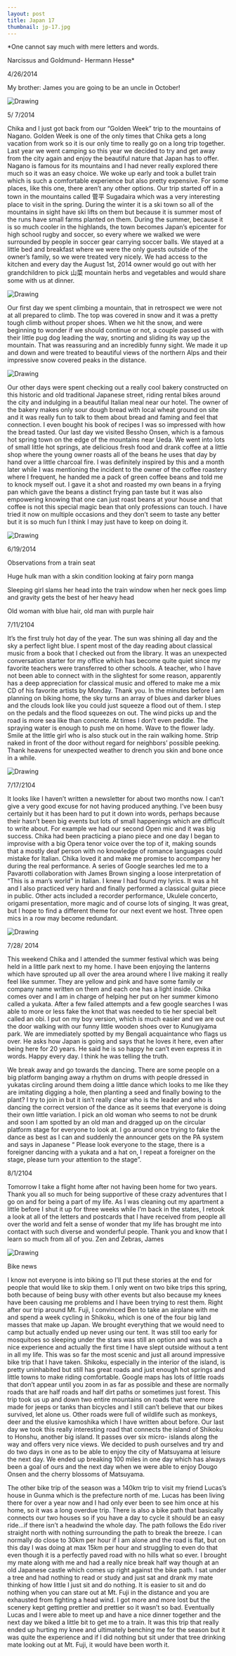 ```yaml
---
layout: post
title: Japan 17
thumbnail: jp-17.jpg
---
```

*One cannot say much with mere letters and words.

Narcissus and Goldmund- Hermann Hesse*

 4/26/2014

  My brother: James you are going to be an uncle in October!

<div class="post-image-container"><img class="post-image" src="{{ site.url }}/assets/img/posts/jp-j17/jp-j17-1.JPG" alt="Drawing"></div>

 5/ 7/2014

 Chika and I just got back from our “Golden Week” trip to the mountains of Nagano. Golden Week is one of the only times that Chika gets a long vacation from work so it is our only time to really go on a long trip together. Last year we went camping so this year we decided to try and get away from the city again and enjoy the beautiful nature that Japan has to offer. Nagano is famous for its mountains and I had never really explored there much so it was an easy choice. We woke up early and took a bullet train which is such a comfortable experience but also pretty expensive. For some places, like this one, there aren’t any other options. Our trip started off in a town in the mountains called 菅平 Sugadaira which was a very interesting place to visit in the spring. During the winter it is a ski town so all of the mountains in sight have ski lifts on them but because it is summer most of the runs have small farms planted on them. During the summer, because it is so much cooler in the highlands, the town becomes Japan’s epicenter for high school rugby and soccer, so every where we walked we were surrounded by people in soccer gear carrying soccer balls. We stayed at a little bed and breakfast where we were the only guests outside of the owner’s family, so we were treated very nicely. We had access to the kitchen and every day the August 1st, 2014 owner would go out with her grandchildren to pick 山菜 mountain herbs and vegetables and would share some with us at dinner.

<div class="post-image-container"><img class="post-image" src="{{ site.url }}/assets/img/posts/jp-j17/jp-j17-2.JPG" alt="Drawing"></div>

 Our first day we spent climbing a mountain, that in retrospect we were not at all prepared to climb. The top was covered in snow and it was a pretty tough climb without proper shoes. When we hit the snow, and were beginning to wonder if we should continue or not, a couple passed us with their little pug dog leading the way, snorting and sliding its way up the mountain. That was reassuring and an incredibly funny sight. We made it up and down and were treated to beautiful views of the northern Alps and their impressive snow covered peaks in the distance.

<div class="post-image-container"><img class="post-image" src="{{ site.url }}/assets/img/posts/jp-j17/jp-j17-3.JPG" alt="Drawing"></div>

 Our other days were spent checking out a really cool bakery constructed on this historic and old traditional Japanese street, riding rental bikes around the city and indulging in a beautiful Italian meal near our hotel. The owner of the bakery makes only sour dough bread with local wheat ground on site and it was really fun to talk to them about bread and faming and feel that connection. I even bought his book of recipes I was so impressed with how the bread tasted. Our last day we visited Bessho Onsen, which is a famous hot spring town on the edge of the mountains near Ueda. We went into lots of small little hot springs, ate delicious fresh food and drank coffee at a little shop where the young owner roasts all of the beans he uses that day by hand over a little charcoal fire. I was definitely inspired by this and a month later while I was mentioning the incident to the owner of the coffee roastery where I frequent, he handed me a pack of green coffee beans and told me to knock myself out. I gave it a shot and roasted my own beans in a frying pan which gave the beans a distinct frying pan taste but it was also empowering knowing that one can just roast beans at your house and that coffee is not this special magic bean that only professions can touch. I have tried it now on multiple occasions and they don’t seem to taste any better but it is so much fun I think I may just have to keep on doing it.

<div class="post-image-container"><img class="post-image" src="{{ site.url }}/assets/img/posts/jp-j17/jp-j17-4.JPG" alt="Drawing"></div>

 6/19/2014

 Observations from a train seat

 Huge hulk man with a skin condition looking at fairy porn manga

 Sleeping girl slams her head into the train window when her neck goes limp and gravity gets the best of her heavy head

 Old woman with blue hair, old man with purple hair

  7/11/2104

   It’s the first truly hot day of the year. The sun was shining all day and the sky a perfect light blue. I spent most of the day reading about classical music from a book that I checked out from the library. It was an unexpected conversation starter for my office which has become quite quiet since my favorite teachers were transferred to other schools. A teacher, who I have not been able to connect with in the slightest for some reason, apparently has a deep appreciation for classical music and offered to make me a mix CD of his favorite artists by Monday. Thank you. In the minutes before I am planning on biking home, the sky turns an array of blues and darker blues and the clouds look like you could just squeeze a flood out of them. I step on the pedals and the flood squeezes on out. The wind picks up and the road is more sea like than concrete. At times I don’t even peddle. The spraying water is enough to push me on home. Wave to the flower lady. Smile at the little girl who is also stuck out in the rain walking home. Strip naked in front of the door without regard for neighbors’ possible peeking. Thank heavens for unexpected weather to drench you skin and bone once in a while.

<div class="post-image-container"><img class="post-image" src="{{ site.url }}/assets/img/posts/jp-j17/jp-j17-5.JPG" alt="Drawing"></div>

   7/17/2104

   It looks like I haven’t written a newsletter for about two months now. I can’t give a very good excuse for not having produced anything. I’ve been busy certainly but it has been hard to put it down into words, perhaps because their hasn’t been big events but lots of small happenings which are difficult to write about. For example we had our second Open mic and it was big success. Chika had been practicing a piano piece and one day I began to improvise with a big Opera tenor voice over the top of it, making sounds that a mostly deaf person with no knowledge of romance languages could mistake for Italian. Chika loved it and make me promise to accompany her during the real performance. A series of Google searches led me to a Pavarotti collaboration with James Brown singing a loose interpretation of “This is a man’s world” in Italian. I knew I had found my lyrics. It was a hit and I also practiced very hard and finally performed a classical guitar piece in public. Other acts included a recorder performance, Ukulele concerto, origami presentation, more magic and of course lots of singing. It was great, but I hope to find a different theme for our next event we host. Three open mics in a row may become redundant.

<div class="post-image-container"><img class="post-image" src="{{ site.url }}/assets/img/posts/jp-j17/jp-j17-6.JPG" alt="Drawing"></div>

7/28/ 2014

This weekend Chika and I attended the summer festival which was being held in a little park next to my home. I have been enjoying the lanterns which have sprouted up all over the area around where I live making it really feel like summer. They are yellow and pink and have some family or company name written on them and each one has a light inside. Chika comes over and I am in charge of helping her put on her summer kimono called a yukata. After a few failed attempts and a few google searches I was able to more or less fake the knot that was needed to tie her special belt called an obi. I put on my boy version, which is much easier and we are out the door walking with our funny little wooden shoes over to Kunugiyama park. We are immediately spotted by my Bengali acquaintance who flags us over. He asks how Japan is going and says that he loves it here, even after being here for 20 years. He said he is so happy he can’t even express it in words. Happy every day. I think he was telling the truth.

We break away and go towards the dancing. There are some people on a big platform banging away a rhythm on drums with people dressed in yukatas circling around them doing a little dance which looks to me like they are imitating digging a hole, then planting a seed and finally bowing to the plant? I try to join in but it isn’t really clear who is the leader and who is dancing the correct version of the dance as it seems that everyone is doing their own little variation. I pick an old woman who seems to not be drunk and soon I am spotted by an old man and dragged up on the circular platform stage for everyone to look at. I go around once trying to fake the dance as best as I can and suddenly the announcer gets on the PA system and says in Japanese “ Please look everyone to the stage, there is a foreigner dancing with a yukata and a hat on, I repeat a foreigner on the stage, please turn your attention to the stage”.

8/1/2104

Tomorrow I take a flight home after not having been home for two years. Thank you all so much for being supportive of these crazy adventures that I go on and for being a part of my life. As I was cleaning out my apartment a little before I shut it up for three weeks while I’m back in the states, I retook a look at all of the letters and postcards that I have received from people all over the world and felt a sense of wonder that my life has brought me into contact with such diverse and wonderful people. Thank you and know that I learn so much from all of you. Zen and Zebras, James

<div class="post-image-container"><img class="post-image" src="{{ site.url }}/assets/img/posts/jp-j17/jp-j17-7.JPG" alt="Drawing"></div>

 Bike news

 I know not everyone is into biking so I’ll put these stories at the end for people that would like to skip them. I only went on two bike trips this spring, both because of being busy with other events but also because my knees have been causing me problems and I have been trying to rest them. Right after our trip around Mt. Fuji, I convinced Ben to take an airplane with me and spend a week cycling in Shikoku, which is one of the four big land masses that make up Japan. We brought everything that we would need to camp but actually ended up never using our tent. It was still too early for mosquitoes so sleeping under the stars was still an option and was such a nice experience and actually the first time I have slept outside without a tent in all my life. This was so far the most scenic and just all around impressive bike trip that I have taken. Shikoku, especially in the interior of the island, is pretty uninhabited but still has great roads and just enough hot springs and little towns to make riding comfortable. Google maps has lots of little roads that don’t appear until you zoom in as far as possible and these are normally roads that are half roads and half dirt paths or sometimes just forest. This trip took us up and down two entire mountains on roads that were more made for jeeps or tanks than bicycles and I still can’t believe that our bikes survived, let alone us. Other roads were full of wildlife such as monkeys, deer and the elusive kamoshika which I have written about before. Our last day we took this really interesting road that connects the island of Shikoku to Honshu, another big island. It passes over six micro- islands along the way and offers very nice views. We decided to push ourselves and try and do two days in one as to be able to enjoy the city of Matsuyama at leisure the next day. We ended up breaking 100 miles in one day which has always been a goal of ours and the next day when we were able to enjoy Dougo Onsen and the cherry blossoms of Matsuyama.

 The other bike trip of the season was a 140km trip to visit my friend Lucas’s house in Gunma which is the prefecture north of me. Lucas has been living there for over a year now and I had only ever been to see him once at his home, so it was a long overdue trip. There is also a bike path that basically connects our two houses so if you have a day to cycle it should be an easy ride...if there isn’t a headwind the whole day. The path follows the Edo river straight north with nothing surrounding the path to break the breeze. I can normally do close to 30km per hour if I am alone and the road is flat, but on this day I was doing at max 15km per hour and struggling to even do that even though it is a perfectly paved road with no hills what so ever. I brought my mate along with me and had a really nice break half way though at an old Japanese castle which comes up right against the bike path. I sat under a tree and had nothing to read or study and just sat and drank my mate thinking of how little I just sit and do nothing. It is easier to sit and do nothing when you can stare out at Mt. Fuji in the distance and you are exhausted from fighting a head wind. I got more and more lost but the scenery kept getting prettier and prettier so it wasn’t so bad. Eventually Lucas and I were able to meet up and have a nice dinner together and the next day we biked a little bit to get me to a train. It was this trip that really ended up hurting my knee and ultimately benching me for the season but it was quite the experience and if I did nothing but sit under that tree drinking mate looking out at Mt. Fuji, it would have been worth it.
